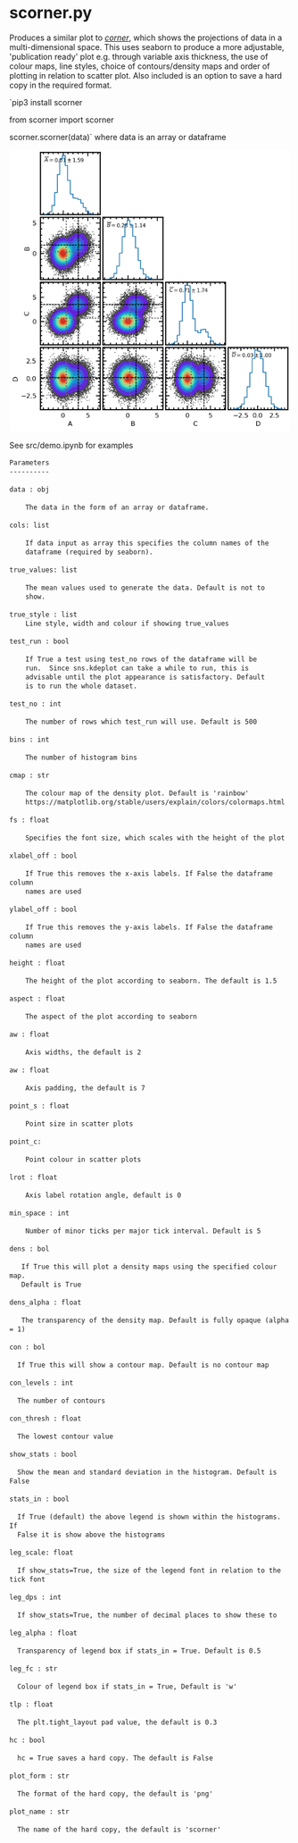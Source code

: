 # scorner.py

Produces a similar plot to
*[corner](https://corner.readthedocs.io/en/latest/pages/custom)*,
which shows the projections of data in a multi-dimensional space. This
uses seaborn to produce a more adjustable, 'publication ready' plot
e.g. through variable axis thickness, the use of colour maps, line
styles, choice of contours/density maps and order of plotting in
relation to scatter plot. Also included is an option to save a hard
copy in the required format.

`pip3 install scorner

from scorner import scorner

scorner.scorner(data)`  where data is an array or dataframe

![](https://raw.githubusercontent.com/steviecurran/scorner/refs/heads/main/sample_final.png)

See src/demo.ipynb for examples
    
    Parameters
    ----------

    data : obj

        The data in the form of an array or dataframe. 

    cols: list

        If data input as array this specifies the column names of the
        dataframe (required by seaborn).

    true_values: list

        The mean values used to generate the data. Default is not to
        show.

    true_style : list
        Line style, width and colour if showing true_values
    
    test_run : bool

        If True a test using test_no rows of the dataframe will be
        run.  Since sns.kdeplot can take a while to run, this is
        advisable until the plot appearance is satisfactory. Default
        is to run the whole dataset.

    test_no : int

        The number of rows which test_run will use. Default is 500
     
    bins : int

        The number of histogram bins

    cmap : str

        The colour map of the density plot. Default is 'rainbow'
        https://matplotlib.org/stable/users/explain/colors/colormaps.html

    fs : float

        Specifies the font size, which scales with the height of the plot

    xlabel_off : bool

        If True this removes the x-axis labels. If False the dataframe column
        names are used

    ylabel_off : bool

        If True this removes the y-axis labels. If False the dataframe column
        names are used

    height : float

        The height of the plot according to seaborn. The default is 1.5

    aspect : float

        The aspect of the plot according to seaborn

    aw : float

        Axis widths, the default is 2

    aw : float

        Axis padding, the default is 7

    point_s : float

        Point size in scatter plots

    point_c:

        Point colour in scatter plots

    lrot : float

        Axis label rotation angle, default is 0

    min_space : int

        Number of minor ticks per major tick interval. Default is 5

    dens : bol

       If True this will plot a density maps using the specified colour map.
       Default is True

    dens_alpha : float

       The transparency of the density map. Default is fully opaque (alpha = 1)

    con : bol

      If True this will show a contour map. Default is no contour map

    con_levels : int

      The number of contours

    con_thresh : float

      The lowest contour value

    show_stats : bool

      Show the mean and standard deviation in the histogram. Default is False

    stats_in : bool

      If True (default) the above legend is shown within the histograms. If
      False it is show above the histograms

    leg_scale: float

      If show_stats=True, the size of the legend font in relation to the tick font

    leg_dps : int

      If show_stats=True, the number of decimal places to show these to

    leg_alpha : float

      Transparency of legend box if stats_in = True. Default is 0.5

    leg_fc : str

      Colour of legend box if stats_in = True, Default is 'w'

    tlp : float

      The plt.tight_layout pad value, the default is 0.3

    hc : bool

      hc = True saves a hard copy. The default is False

    plot_form : str

      The format of the hard copy, the default is 'png'

    plot_name : str

      The name of the hard copy, the default is 'scorner'
